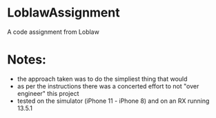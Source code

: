 # LoblawAssignment
A code assignment from Loblaw

# Notes:
* the approach taken was to do the simpliest thing that would
* as per the instructions there was a concerted effort to not "over engineer" this project 
* tested on the simulator (iPhone 11 - iPhone 8) and on an RX running 13.5.1

